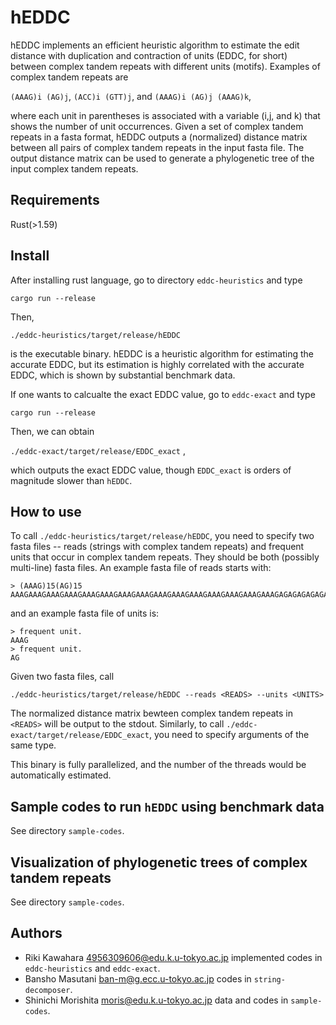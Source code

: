 # hEDDC

hEDDC implements an efficient heuristic algorithm to estimate the edit distance with duplication and contraction of units (EDDC, for short) between complex tandem repeats with different units (motifs).
Examples of complex tandem repeats are 

`(AAAG)i (AG)j`, `(ACC)i (GTT)j`, and `(AAAG)i (AG)j (AAAG)k`, 

where each unit in parentheses is associated with a variable (i,j, and k) that shows the number of unit occurrences.
Given a set of complex tandem repeats in a fasta format, hEDDC outputs a (normalized) distance matrix between all pairs of complex tandem repeats in the input fasta file.
The output distance matrix can be used to generate a phylogenetic tree of the input complex tandem repeats.

## Requirements

Rust(>1.59)

## Install

After installing rust language, go to directory `eddc-heuristics` and type

`cargo run --release`

Then, 

`./eddc-heuristics/target/release/hEDDC` 

is the executable binary. hEDDC is a heuristic algorithm for estimating the accurate EDDC, but its estimation is highly correlated with the accurate EDDC, which is shown by substantial benchmark data. 

If one wants to calcualte the exact EDDC value, go to `eddc-exact` and type

`cargo run --release`

Then, we can obtain

`./eddc-exact/target/release/EDDC_exact` ,

which outputs the exact EDDC value, though `EDDC_exact` is orders of magnitude slower than `hEDDC`.

## How to use

To call `./eddc-heuristics/target/release/hEDDC`, you need to specify two fasta files -- reads (strings with complex tandem repeats) and frequent units that occur in complex tandem repeats. 
They should be both (possibly multi-line) fasta files.
An example fasta file of reads starts with:

    > (AAAG)15(AG)15
    AAAGAAAGAAAGAAAGAAAGAAAGAAAGAAAGAAAGAAAGAAAGAAAGAAAGAAAGAAAGAGAGAGAGAGAGAGAGAGAGAGAGAGAGAG

and an example fasta file of units is:

    > frequent unit.
    AAAG
    > frequent unit.
    AG

Given two fasta files, call

`./eddc-heuristics/target/release/hEDDC --reads <READS> --units <UNITS>`

The normalized distance matrix bewteen complex tandem repeats in `<READS>` will be output to the stdout. 
Similarly, to call `./eddc-exact/target/release/EDDC_exact`, you need to specify arguments of the same type.
 
This binary is fully parallelized, and the number of the threads would be automatically estimated.

## Sample codes to run `hEDDC` using benchmark data

See directory `sample-codes`.

## Visualization of phylogenetic trees of complex tandem repeats

See directory `sample-codes`.

## Authors

- Riki Kawahara <4956309606@edu.k.u-tokyo.ac.jp> implemented codes in  `eddc-heuristics` and `eddc-exact`.
- Bansho Masutani <ban-m@g.ecc.u-tokyo.ac.jp> codes in `string-decomposer`.
- Shinichi Morishita <moris@edu.k.u-tokyo.ac.jp> data and codes in `sample-codes`.
